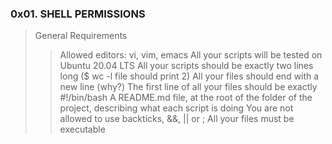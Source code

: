 ### 0x01. SHELL PERMISSIONS

> General Requirements
>> Allowed editors: vi, vim, emacs
>> All your scripts will be tested on Ubuntu 20.04 LTS
>> All your scripts should be exactly two lines long ($ wc -l file should print 2)
>> All your files should end with a new line (why?)
>> The first line of all your files should be exactly #!/bin/bash
>> A README.md file, at the root of the folder of the project, describing what each script is doing
>> You are not allowed to use backticks, &&, || or ;
>> All your files must be executable
